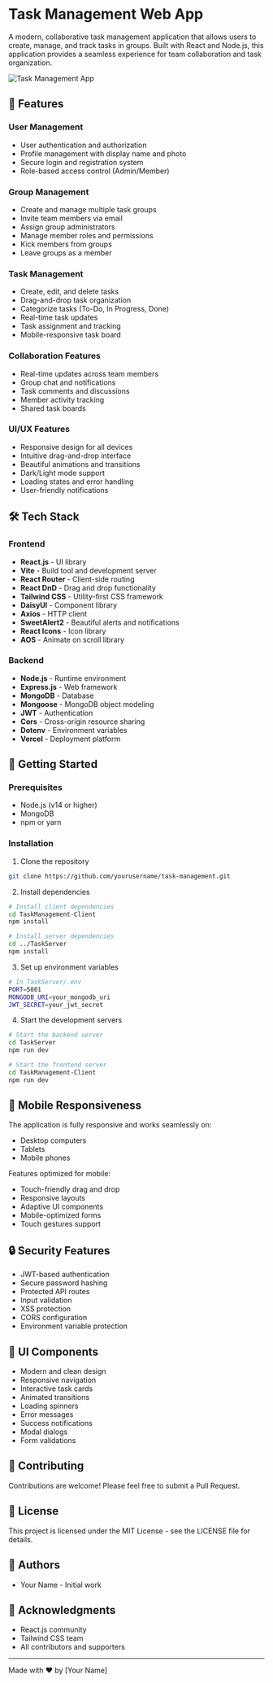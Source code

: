 # Task Management Web App

A modern, collaborative task management application that allows users to create, manage, and track tasks in groups. Built with React and Node.js, this application provides a seamless experience for team collaboration and task organization.

![Task Management App](https://i.ibb.co/your-screenshot.png)

## 🌟 Features

### User Management
- User authentication and authorization
- Profile management with display name and photo
- Secure login and registration system
- Role-based access control (Admin/Member)

### Group Management
- Create and manage multiple task groups
- Invite team members via email
- Assign group administrators
- Manage member roles and permissions
- Kick members from groups
- Leave groups as a member

### Task Management
- Create, edit, and delete tasks
- Drag-and-drop task organization
- Categorize tasks (To-Do, In Progress, Done)
- Real-time task updates
- Task assignment and tracking
- Mobile-responsive task board

### Collaboration Features
- Real-time updates across team members
- Group chat and notifications
- Task comments and discussions
- Member activity tracking
- Shared task boards

### UI/UX Features
- Responsive design for all devices
- Intuitive drag-and-drop interface
- Beautiful animations and transitions
- Dark/Light mode support
- Loading states and error handling
- User-friendly notifications

## 🛠️ Tech Stack

### Frontend
- **React.js** - UI library
- **Vite** - Build tool and development server
- **React Router** - Client-side routing
- **React DnD** - Drag and drop functionality
- **Tailwind CSS** - Utility-first CSS framework
- **DaisyUI** - Component library
- **Axios** - HTTP client
- **SweetAlert2** - Beautiful alerts and notifications
- **React Icons** - Icon library
- **AOS** - Animate on scroll library

### Backend
- **Node.js** - Runtime environment
- **Express.js** - Web framework
- **MongoDB** - Database
- **Mongoose** - MongoDB object modeling
- **JWT** - Authentication
- **Cors** - Cross-origin resource sharing
- **Dotenv** - Environment variables
- **Vercel** - Deployment platform

## 🚀 Getting Started

### Prerequisites
- Node.js (v14 or higher)
- MongoDB
- npm or yarn

### Installation

1. Clone the repository
```bash
git clone https://github.com/yourusername/task-management.git
```

2. Install dependencies
```bash
# Install client dependencies
cd TaskManagement-Client
npm install

# Install server dependencies
cd ../TaskServer
npm install
```

3. Set up environment variables
```bash
# In TaskServer/.env
PORT=5001
MONGODB_URI=your_mongodb_uri
JWT_SECRET=your_jwt_secret
```

4. Start the development servers
```bash
# Start the backend server
cd TaskServer
npm run dev

# Start the frontend server
cd TaskManagement-Client
npm run dev
```

## 📱 Mobile Responsiveness

The application is fully responsive and works seamlessly on:
- Desktop computers
- Tablets
- Mobile phones

Features optimized for mobile:
- Touch-friendly drag and drop
- Responsive layouts
- Adaptive UI components
- Mobile-optimized forms
- Touch gestures support

## 🔒 Security Features

- JWT-based authentication
- Secure password hashing
- Protected API routes
- Input validation
- XSS protection
- CORS configuration
- Environment variable protection

## 🎨 UI Components

- Modern and clean design
- Responsive navigation
- Interactive task cards
- Animated transitions
- Loading spinners
- Error messages
- Success notifications
- Modal dialogs
- Form validations

## 🤝 Contributing

Contributions are welcome! Please feel free to submit a Pull Request.

## 📝 License

This project is licensed under the MIT License - see the LICENSE file for details.

## 👥 Authors

- Your Name - Initial work

## 🙏 Acknowledgments

- React.js community
- Tailwind CSS team
- All contributors and supporters

---

Made with ❤️ by [Your Name]
